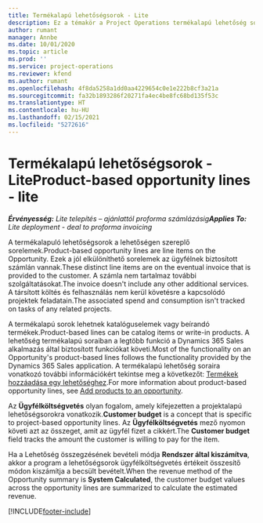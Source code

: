 ```yaml
---
title: Termékalapú lehetőségsorok - Lite
description: Ez a témakör a Project Operations termékalapú lehetőség sorelemeit ismerteti.
author: rumant
manager: Annbe
ms.date: 10/01/2020
ms.topic: article
ms.prod: ''
ms.service: project-operations
ms.reviewer: kfend
ms.author: rumant
ms.openlocfilehash: 4f8da5258a1dd0aa4229654c0e1e222b8cf3a21a
ms.sourcegitcommit: fa32b1893286f20271fa4ec4be8fc68bd135f53c
ms.translationtype: HT
ms.contentlocale: hu-HU
ms.lasthandoff: 02/15/2021
ms.locfileid: "5272616"
---
```

# <a name="product-based-opportunity-lines---lite"></a><span data-ttu-id="3a3bc-103">Termékalapú lehetőségsorok - Lite</span><span class="sxs-lookup"><span data-stu-id="3a3bc-103">Product-based opportunity lines - lite</span></span>

<span data-ttu-id="3a3bc-104">_**Érvényesség:** Lite telepítés – ajánlattól proforma számlázásig_</span><span class="sxs-lookup"><span data-stu-id="3a3bc-104">_**Applies To:** Lite deployment - deal to proforma invoicing_</span></span>

<span data-ttu-id="3a3bc-105">A termékalapuló lehetőségsorok a lehetőségen szereplő sorelemek.</span><span class="sxs-lookup"><span data-stu-id="3a3bc-105">Product-based opportunity lines are line items on the Opportunity.</span></span> <span data-ttu-id="3a3bc-106">Ezek a jól elkülöníthető sorelemek az ügyfélnek biztosított számlán vannak.</span><span class="sxs-lookup"><span data-stu-id="3a3bc-106">These distinct line items are on the eventual invoice that is provided to the customer.</span></span> <span data-ttu-id="3a3bc-107">A számla nem tartalmaz további szolgáltatásokat.</span><span class="sxs-lookup"><span data-stu-id="3a3bc-107">The invoice doesn't include any other additional services.</span></span> <span data-ttu-id="3a3bc-108">A társított költés és felhasználás nem kerül követésre a kapcsolódó projektek feladatain.</span><span class="sxs-lookup"><span data-stu-id="3a3bc-108">The associated spend and consumption isn't tracked on tasks of any related projects.</span></span>

<span data-ttu-id="3a3bc-109">A termékalapú sorok lehetnek katalóguselemek vagy beírandó termékek.</span><span class="sxs-lookup"><span data-stu-id="3a3bc-109">Product-based lines can be catalog items or write-in products.</span></span> <span data-ttu-id="3a3bc-110">A lehetőség termékalapú soraiban a legtöbb funkció a Dynamics 365 Sales alkalmazás által biztosított funkciókat követi.</span><span class="sxs-lookup"><span data-stu-id="3a3bc-110">Most of the functionality on an Opportunity's product-based lines follows the functionality provided by the Dynamics 365 Sales application.</span></span> <span data-ttu-id="3a3bc-111">A termékalapú lehetőség soraira vonatkozó további információkért tekintse meg a következőt: [Termékek hozzáadása egy lehetőséghez](https://docs.microsoft.com/dynamics365/sales-enterprise/add-products-opportunity).</span><span class="sxs-lookup"><span data-stu-id="3a3bc-111">For more information about product-based opportunity lines, see [Add products to an opportunity](https://docs.microsoft.com/dynamics365/sales-enterprise/add-products-opportunity).</span></span>

<span data-ttu-id="3a3bc-112">Az **Ügyfélköltségvetés** olyan fogalom, amely kifejezetten a projektalapú lehetőségsorokra vonatkozik.</span><span class="sxs-lookup"><span data-stu-id="3a3bc-112">**Customer budget** is a concept that is specific to project-based opportunity lines.</span></span> <span data-ttu-id="3a3bc-113">Az **Ügyfélköltségvetés** mező nyomon követi azt az összeget, amit az ügyfél fizet a cikkért.</span><span class="sxs-lookup"><span data-stu-id="3a3bc-113">The **Customer budget** field tracks the amount the customer is willing to pay for the item.</span></span>

<span data-ttu-id="3a3bc-114">Ha a Lehetőség összegzésének bevételi módja **Rendszer által kiszámítva**, akkor a program a lehetőségsorok ügyfélköltségvetés értékeit összesítő módon kiszámítja a becsült bevételt.</span><span class="sxs-lookup"><span data-stu-id="3a3bc-114">When the revenue method of the Opportunity summary is **System Calculated**, the customer budget values across the opportunity lines are summarized to calculate the estimated revenue.</span></span> 



[!INCLUDE[footer-include](../../includes/footer-banner.md)]